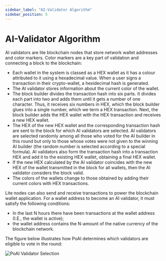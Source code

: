 ```yaml
---
sidebar_label: "AI-Validator Algorithm"
sidebar_position: 5
---
```


# AI-Validator Algorithm

AI validators are lite blockchain nodes that store network wallet addresses and color markers. Color markers are a key part of validation and connecting a block to the blockchain:

* Each wallet in the system is classed as a HEX wallet as it has a colour attributed to it using a hexadecimal value. When a user signs a transaction in their crypto-wallet, a hexidecimal hash is generated.
* The AI validator stores information about the current color of the wallet.
* The block builder divides the transaction hash into six parts. It divides each part into two and adds them until it gets a number of one character. Thus, it receives six numbers in HEX, which the block builder glues into a single number, which we term a HEX transaction. Next, the block builder adds the HEX wallet with the HEX transaction and receives a new HEX wallet.
* The HEX of the new HEX wallet and the corresponding transaction hash are sent to the block for which AI validators are selected. AI validators are selected randomly among all those who voted for the AI builder in this round but only to those whose votes were not given to the winning AI builder (the random number is selected according to a special formula). AI validators also form the transaction hash into a transaction HEX and add it to the existing HEX wallet, obtaining a final HEX wallet.
* If the new HEX calculated by the AI validator coincides with the new HEX of the wallet transmitted in the block for all wallets, then the AI validator considers the block valid.
* The colors of the wallets change to those obtained by adding their current colors with HEX transactions.

Lite nodes can also send and receive transactions to power the blockchain wallet application. For a wallet address to become an AI validator, it must satisfy the following conditions:

* In the last N hours there have been transactions at the wallet address (I.E., the wallet is active);
* the wallet address contains the N-amount of the native currency of the blockchain network.

The figure below illustrates how PoAI determines which validators are eligible to vote in the round:

<div>
<img src="/img/Screenshot 2024-05-01 at 9.04.40 AM.png" alt="PoAI Validator Selection"/>
</div>
